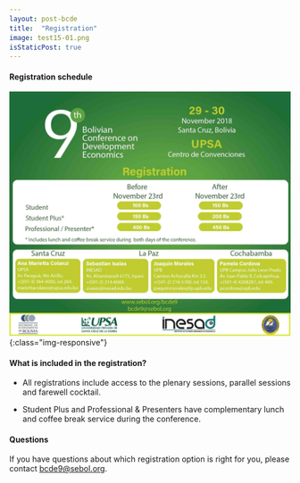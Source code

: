 ```yaml
---
layout: post-bcde
title:  "Registration"
image: test15-01.png
isStaticPost: true
---
```



#### Registration schedule

![image-title-here](/img/posts/registration2-01.jpg){:class="img-responsive"}

#### What is included in the registration?

* All registrations include access to the plenary sessions, parallel sessions and farewell cocktail.

* Student Plus and Professional & Presenters have complementary lunch and coffee break service during the conference.

#### Questions

If you have questions about which registration option is right for you, please contact [bcde9@sebol.org](mailto:bcde9@sebol.org).
